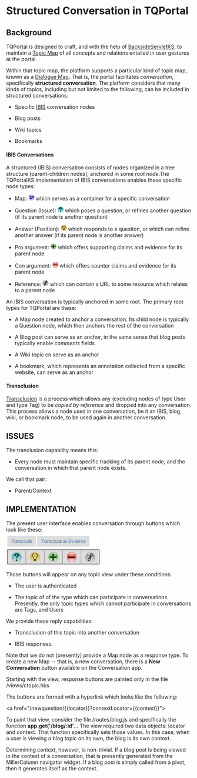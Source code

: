 # Structured Conversation in TQPortal #

## Background ##
TQPortal is designed to craft, and with the help of [BacksideServletKS]("https://github.com/KnowledgeGarden/BacksideServletKS"), to maintain a [Topic Map]("https://en.wikipedia.org/wiki/Topic_Maps") of all concepts and relations entailed in user gestures at the portal.

Within that topic map, the platform supports a particular kind of topic map, known as a [Dialogue Map]("http://cognexus.org/id41.htm"). That is, the portal facilitates *conversation*, specifically **structured conversation**. The platform considers that many kinds of topics, including but not limited to the following, can be included in structured conversations:<br/>

- Specific [IBIS](http:// "https://en.wikipedia.org/wiki/Issue-Based_Information_System") conversation nodes<br/>

- Blog posts<br/>

- Wiki topics<br/>

- Bookmarks<br/>

#### IBIS Conversations ####
A structured (IBIS) conversation consists of nodes organized in a tree structure (parent-children nodes), anchored in some *root node*.The TQPortalKS implementation of IBIS conversations enables these specific node types:

- Map: ![](images/map_sm.png) which serves as a container for a specific conversation

- Question (Issue): ![](images/issue_sm.png) which poses a question, or refines another question (if its parent node is another question)

- Answer (Position): ![](images/position_sm.png) which responds to a question, or which can refine another answer (if its parent node is another answer)

- Pro argument:  ![](images/plus_sm.png) which offers supporting claims and evidence for its parent node

- Con argument:  ![](images/minus_sm.png) which offers counter claims and evidence for its parent node

- Reference:  ![](images/reference_sm.png) which can contain a URL to some resource which relates to a parent node


An IBIS conversation is typically anchored in some root. The primary root types for TQPortal are these:

- A Map node created to anchor a conversation. Its child node is typically a Question node, which then anchors the rest of the conversation

- A Blog post can serve as an anchor, in the same sense that blog posts typically enable *comments* fields

- A Wiki topic cn serve as an anchor

- A bookmark, which represents an annotation collected from a specific website, can serve as an anchor

#### Transclusion ####
[Transclusion](http:// "https://en.wikipedia.org/wiki/Transclusion") is a process which allows any (excluding nodes of type User and type Tag) to be *copied by reference* and dropped into any conversation.  This process allows a node used in one conversation, be it an IBIS, blog, wiki, or bookmark node, to be used again in another conversation.

## ISSUES ##

The tranclusion capability means this:

- Every node must maintain specific tracking of its parent node, and the conversation in which that parent node exists.

We call that pair:

- Parent/Context


## IMPLEMENTATION ##
The present user interface enables conversation through buttons which look like these:<br/>![](images/respondbuttons.jpg)<br/>

Those buttons will appear on any topic view under these conditions:

- The user is authenticated

- The topic of of the type which can participate in conversations. Presently, the only topic types which cannot participate in conversations are Tags, and Users

We provide these reply capabilities:

- Transclusion of this topic into another conversation

- IBIS responses.

Note that we do not (presently) provide a Map node as a response type.  To create a new Map -- that is, a new conversation, there is a **New Conversation** button available on the Conversation app.

Starting with the view, response buttons are painted only in the file /views/ctopic.hbs

The buttons are formed with a hyperlink which looks like the following:

&lt;a href="/newquestion/{{locator}}?contextLocator={{context}}">

To paint that view, consider the file /routes/blog.js and specifically the function **app.get('/blog/:id'**...  The view required two data objects: locator and context. That function specifically sets those values. In this case, when a user is viewing a blog topic on its own, the blog is its own context.

Determining context, however, is non-trivial. If a blog post is being viewed in the context of a conversation, that is presently generated from the MillerColumn navigator widget. If a blog post is simply called from a pivot, then it generates itself as the context.

